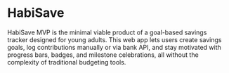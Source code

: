 # HabiSave
HabiSave MVP is the minimal viable product of a goal-based savings tracker designed for young adults. This web app lets users create savings goals, log contributions manually or via bank API, and stay motivated with progress bars, badges, and milestone celebrations, all without the complexity of traditional budgeting tools.
